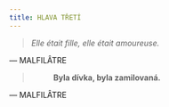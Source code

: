 ```yaml
---
title: HLAVA TŘETÍ
---
```


> _Elle était fille, elle était amoureuse._

— MALFILÂTRE

>           __Byla dívka, byla zamilovaná.__

— MALFILÂTRE
